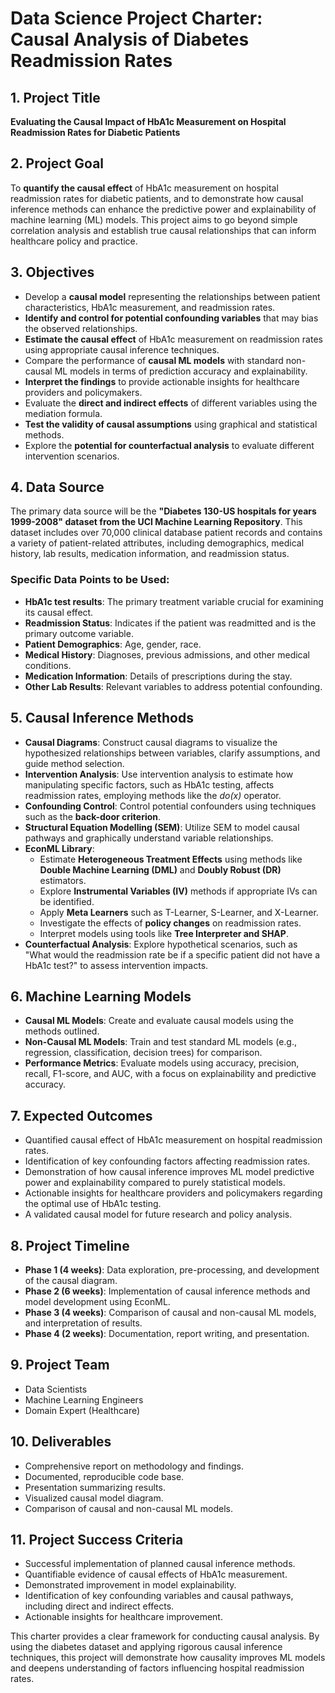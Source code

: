 # Data Science Project Charter: Causal Analysis of Diabetes Readmission Rates

## 1. Project Title
**Evaluating the Causal Impact of HbA1c Measurement on Hospital Readmission Rates for Diabetic Patients**

## 2. Project Goal
To **quantify the causal effect** of HbA1c measurement on hospital readmission rates for diabetic patients, and to demonstrate how causal inference methods can enhance the predictive power and explainability of machine learning (ML) models. This project aims to go beyond simple correlation analysis and establish true causal relationships that can inform healthcare policy and practice.

## 3. Objectives

* Develop a **causal model** representing the relationships between patient characteristics, HbA1c measurement, and readmission rates.
* **Identify and control for potential confounding variables** that may bias the observed relationships.
* **Estimate the causal effect** of HbA1c measurement on readmission rates using appropriate causal inference techniques.
* Compare the performance of **causal ML models** with standard non-causal ML models in terms of prediction accuracy and explainability.
* **Interpret the findings** to provide actionable insights for healthcare providers and policymakers.
* Evaluate the **direct and indirect effects** of different variables using the mediation formula.
* **Test the validity of causal assumptions** using graphical and statistical methods.
* Explore the **potential for counterfactual analysis** to evaluate different intervention scenarios.

## 4. Data Source
The primary data source will be the **"Diabetes 130-US hospitals for years 1999-2008" dataset from the UCI Machine Learning Repository**. This dataset includes over 70,000 clinical database patient records and contains a variety of patient-related attributes, including demographics, medical history, lab results, medication information, and readmission status.

### Specific Data Points to be Used:
* **HbA1c test results**: The primary treatment variable crucial for examining its causal effect.
* **Readmission Status**: Indicates if the patient was readmitted and is the primary outcome variable.
* **Patient Demographics**: Age, gender, race.
* **Medical History**: Diagnoses, previous admissions, and other medical conditions.
* **Medication Information**: Details of prescriptions during the stay.
* **Other Lab Results**: Relevant variables to address potential confounding.

## 5. Causal Inference Methods

* **Causal Diagrams**: Construct causal diagrams to visualize the hypothesized relationships between variables, clarify assumptions, and guide method selection.
* **Intervention Analysis**: Use intervention analysis to estimate how manipulating specific factors, such as HbA1c testing, affects readmission rates, employing methods like the *do(x)* operator.
* **Confounding Control**: Control potential confounders using techniques such as the **back-door criterion**.
* **Structural Equation Modelling (SEM)**: Utilize SEM to model causal pathways and graphically understand variable relationships.
* **EconML Library**:
  * Estimate **Heterogeneous Treatment Effects** using methods like **Double Machine Learning (DML)** and **Doubly Robust (DR)** estimators.
  * Explore **Instrumental Variables (IV)** methods if appropriate IVs can be identified.
  * Apply **Meta Learners** such as T-Learner, S-Learner, and X-Learner.
  * Investigate the effects of **policy changes** on readmission rates.
  * Interpret models using tools like **Tree Interpreter and SHAP**.
* **Counterfactual Analysis**: Explore hypothetical scenarios, such as "What would the readmission rate be if a specific patient did not have a HbA1c test?" to assess intervention impacts.

## 6. Machine Learning Models

* **Causal ML Models**: Create and evaluate causal models using the methods outlined.
* **Non-Causal ML Models**: Train and test standard ML models (e.g., regression, classification, decision trees) for comparison.
* **Performance Metrics**: Evaluate models using accuracy, precision, recall, F1-score, and AUC, with a focus on explainability and predictive accuracy.

## 7. Expected Outcomes

* Quantified causal effect of HbA1c measurement on hospital readmission rates.
* Identification of key confounding factors affecting readmission rates.
* Demonstration of how causal inference improves ML model predictive power and explainability compared to purely statistical models.
* Actionable insights for healthcare providers and policymakers regarding the optimal use of HbA1c testing.
* A validated causal model for future research and policy analysis.

## 8. Project Timeline

* **Phase 1 (4 weeks)**: Data exploration, pre-processing, and development of the causal diagram.
* **Phase 2 (6 weeks)**: Implementation of causal inference methods and model development using EconML.
* **Phase 3 (4 weeks)**: Comparison of causal and non-causal ML models, and interpretation of results.
* **Phase 4 (2 weeks)**: Documentation, report writing, and presentation.

## 9. Project Team

* Data Scientists
* Machine Learning Engineers
* Domain Expert (Healthcare)

## 10. Deliverables

* Comprehensive report on methodology and findings.
* Documented, reproducible code base.
* Presentation summarizing results.
* Visualized causal model diagram.
* Comparison of causal and non-causal ML models.

## 11. Project Success Criteria

* Successful implementation of planned causal inference methods.
* Quantifiable evidence of causal effects of HbA1c measurement.
* Demonstrated improvement in model explainability.
* Identification of key confounding variables and causal pathways, including direct and indirect effects.
* Actionable insights for healthcare improvement.

This charter provides a clear framework for conducting causal analysis. By using the diabetes dataset and applying rigorous causal inference techniques, this project will demonstrate how causality improves ML models and deepens understanding of factors influencing hospital readmission rates.

